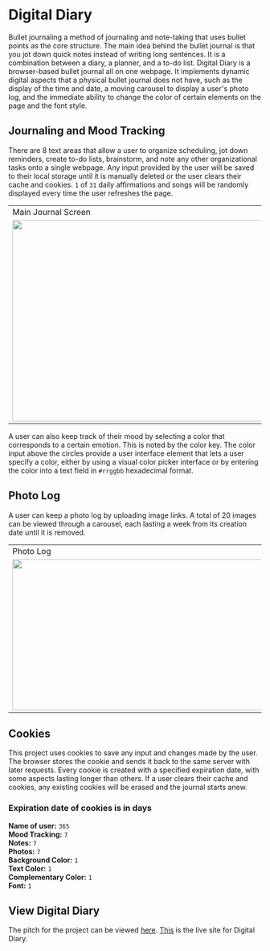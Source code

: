 # Digital Diary

Bullet journaling a method of journaling and note-taking that uses bullet points as the core structure. The main idea behind the bullet journal is that you jot down quick notes instead of writing long sentences. It is a combination between a diary, a planner, and a to-do list. Digital Diary is a browser-based bullet journal all on one webpage. It implements dynamic digital aspects that a physical bullet journal does not have, such as the display of the time and date, a moving carousel to display a user's photo log, and the immediate ability to change the color of certain elements on the page and the font style.
 
 ## Journaling and Mood Tracking
 There are 8 text areas that allow a user to organize scheduling, jot down reminders, create to-do lists, brainstorm, and note any other organizational tasks onto a single webpage. Any input provided by the user will be saved to their local storage until it is manually deleted or the user clears their cache and cookies. ```1``` of ```31``` daily affirmations and songs will be randomly displayed every time the user refreshes the page.
 
 <table align = "center">
  <tr>
    <td>Main Journal Screen</td>
  </tr>
  <tr>
    <td><img src="https://i.imgur.com/Yfb9MOo.png" width=500 height=400></td>
  </tr>
 </table>
 
A user can also keep track of their mood by selecting a color that corresponds to a certain emotion. This is noted by the color key. The color input above the circles provide a user interface element that lets a user specify a color, either by using a visual color picker interface or by entering the color into a text field in ```#rrggbb``` hexadecimal format.
 
 ## Photo Log 
 A user can keep a photo log by uploading image links. A total of 20 images can be viewed through a carousel, each lasting a week from its creation date until it is removed. 
 <table align="center">
    <tr>
    <td>Photo Log</td>
  </tr>
  <tr>
    <td><img src="https://i.imgur.com/bfD8S9P.png" width=500 height=300></td>
  </tr>
 </table>
 
 
 ## Cookies
 This project uses cookies to save any input and changes made by the user. The browser stores the cookie and sends it back to the same server with later requests. Every cookie is created with a specified expiration date, with some aspects lasting longer than others. If a user clears their cache and cookies, any existing cookies will be erased and the journal starts anew.
 
 ### Expiration date of cookies is in days
<b>Name of user:</b> ```365```<br>
<b>Mood Tracking:</b> ```7```<br>
<b> Notes:</b> ```7```<br>
<b>Photos:</b> ```7```<br>
<b>Background Color:</b> ```1```<br>
<b>Text Color:</b> ```1```<br>
<b>Complementary Color:</b> ```1```<br>
<b>Font:</b> ```1```<br>

## View Digital Diary
The pitch for the project can be viewed [here](https://kathvsn.github.io/final_pitch/index.html). [This](https://kathvsn.github.io/digital-diary/) is the live site for Digital Diary.
